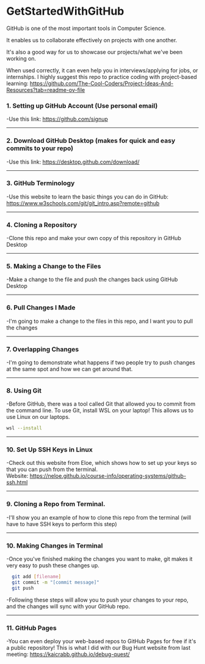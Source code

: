 # GetStartedWithGitHub

GitHub is one of the most important tools in Computer Science.

It enables us to collaborate effectively on projects with one another.

It's also a good way for us to showcase our projects/what we've been working on.

When used correctly, it can even help you in interviews/applying for jobs, or internships.
I highly suggest this repo to practice coding with project-based learning: https://github.com/The-Cool-Coders/Project-Ideas-And-Resources?tab=readme-ov-file

### 1. Setting up GitHub Account (Use personal email)
  -Use this link: https://github.com/signup

---

### 2. Download GitHub Desktop (makes for quick and easy commits to your repo)
   -Use this link: https://desktop.github.com/download/

---

### 3. GitHub Terminology
  -Use this website to learn the basic things you can do in GitHub: https://www.w3schools.com/git/git_intro.asp?remote=github

---

### 4. Cloning a Repository
  -Clone this repo and make your own copy of this repository in GitHub Desktop

---

### 5. Making a Change to the Files
  -Make a change to the file and push the changes back using GitHub Desktop

---

### 6. Pull Changes I Made
  -I'm going to make a change to the files in this repo, and I want you to pull the changes

---

### 7. Overlapping Changes
  -I'm going to demonstrate what happens if two people try to push changes at the same spot and how we can get around that.

---

### 8. Using Git
  -Before GitHub, there was a tool called Git that allowed you to commit from the command line.
  To use Git, install WSL on your laptop! This allows us to use Linux on our laptops.

  ```bash
  wsl --install
  ```

---

### 10. Set Up SSH Keys in Linux
  
  -Check out this website from Eloe, which shows how to set up your keys so that you can push from the terminal.<br>
  Website: https://neloe.github.io/course-info/operating-systems/github-ssh.html

---

### 9. Cloning a Repo from Terminal.
  -I'll show you an example of how to clone this repo from the terminal (will have to have SSH keys to perform this step)

---

### 10. Making Changes in Terminal
  -Once you've finished making the changes you want to make, git makes it very easy to push these changes up.
  
  ```bash 
    git add [filename] 
    git commit -m "[commit message]" 
    git push 
  ```

  -Following these steps will allow you to push your changes to your repo, and the changes will sync with your GitHub repo.

---

### 11. GitHub Pages
  -You can even deploy your web-based repos to GitHub Pages for free if it's a public repository!
  This is what I did with our Bug Hunt website from last meeting: https://kaicrabb.github.io/debug-quest/
  
